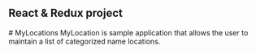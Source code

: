 
<h2>React & Redux project</h2>
# MyLocations
MyLocation is sample application that allows the user to maintain a list of categorized name locations.
